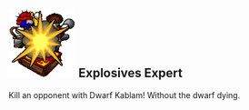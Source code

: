 ## ![Explosives_expert_Icon](https://raw.githubusercontent.com/1IlIl/wikidata/main/achievement_icons/Explosives_Expert.png) Explosives Expert


Kill an opponent with Dwarf Kablam! Without the dwarf dying.
